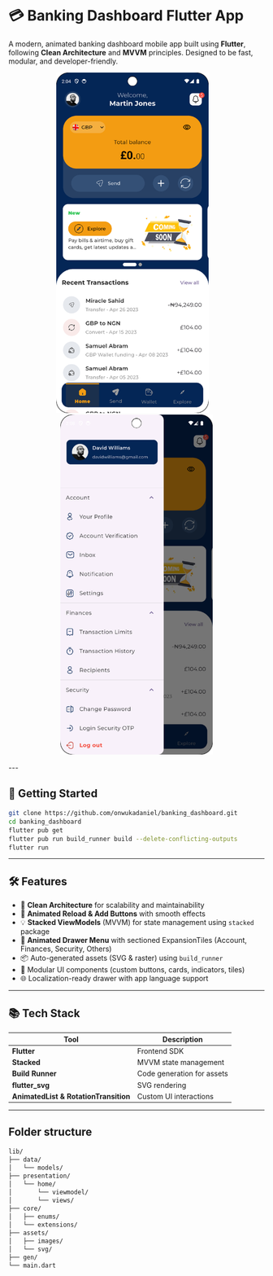 # 💳 Banking Dashboard Flutter App

A modern, animated banking dashboard mobile app built using **Flutter**, following **Clean Architecture** and **MVVM** principles. Designed to be fast, modular, and developer-friendly.

<p align="center">
  <img src="lib/readme/img.png" alt="screenshot" width="300" style="margin-right: 16px;"/> 
  <img src="lib/readme/Screenshot_20250615_020904.png" alt="screenshot" width="300"/>
</p>
---

## 🚀 Getting Started

```bash
git clone https://github.com/onwukadaniel/banking_dashboard.git
cd banking_dashboard
flutter pub get
flutter pub run build_runner build --delete-conflicting-outputs
flutter run
```

---

## 🛠️ Features

- 🧱 **Clean Architecture** for scalability and maintainability
- 🔁 **Animated Reload & Add Buttons** with smooth effects
- 💡 **Stacked ViewModels** (MVVM) for state management using `stacked` package
- 🧩 **Animated Drawer Menu** with sectioned ExpansionTiles (Account, Finances, Security, Others)
- 📦 Auto-generated assets (SVG & raster) using `build_runner`
- 🎯 Modular UI components (custom buttons, cards, indicators, tiles)
- 🌐 Localization-ready drawer with app language support

---

## 📚 Tech Stack

| Tool | Description |
|------|-------------|
| **Flutter** | Frontend SDK |
| **Stacked** | MVVM state management |
| **Build Runner** | Code generation for assets |
| **flutter_svg** | SVG rendering |
| **AnimatedList & RotationTransition** | Custom UI interactions |

---

## Folder structure

```
lib/
├── data/
│   └── models/
├── presentation/
│   └── home/
│       └── viewmodel/
│       └── views/
├── core/
│   ├── enums/
│   └── extensions/
├── assets/
│   ├── images/
│   └── svg/
├── gen/
└── main.dart
```